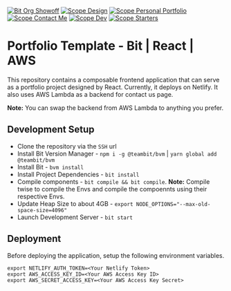 [![Bit Org Showoff](https://img.shields.io/badge/Bit-@Showoff-2C00C3)](https://bit.cloud/showoff)
[![Scope Design](https://img.shields.io/badge/Scope-Design_(30)-820596)](https://bit.cloud/showoff/design)
[![Scope Personal Portfolio](https://img.shields.io/badge/Scope-Personal_Portfolio_(22)-820596)](https://bit.cloud/showoff/personal-portfolio)
[![Scope Contact Me](https://img.shields.io/badge/Scope-Contact_Me_(5)-820596)](https://bit.cloud/showoff/contact-me)
[![Scope Dev](https://img.shields.io/badge/Scope-Dev_(4)-820596)](https://bit.cloud/showoff/dev)
[![Scope Starters](https://img.shields.io/badge/Scope-Starters_(1)-820596)](https://bit.cloud/showoff/starters)

# Portfolio Template - Bit | React | AWS

This repository contains a composable frontend application that can serve as a portfolio project designed by React.
Currently, it deploys on Netlify. It also uses AWS Lambda as a backend for contact us page.

**Note:** You can swap the backend from AWS Lambda to anything you prefer.

## Development Setup

- Clone the repository via the `SSH` url
- Install Bit Version Manager - `npm i -g @teambit/bvm` | `yarn global add @teambit/bvm`
- Install Bit - `bvm install`
- Install Project Dependencies - `bit install`
- Compile components - `bit compile && bit compile`. **Note:** Compile twise to compile the Envs and compile the compoennts using their respective Envs.
- Update Heap Size to about 4GB - `export NODE_OPTIONS="--max-old-space-size=4096"`
- Launch Development Server - `bit start`

## Deployment

Before deploying the application, setup the following environment variables.

```
export NETLIFY_AUTH_TOKEN=<Your Netlify Token>
export AWS_ACCESS_KEY_ID=<Your AWS Access Key ID>
export AWS_SECRET_ACCESS_KEY=<Your AWS Access Key Secret>
```

